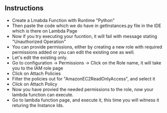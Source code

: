 ## Instructions
* Create a Lmabda Function with Runtime "Python"
* Then paste the code which we do have in getInstances.py file in the IDE which is there on Lambda Page
* Now if you try executing your fucntion, it will fail with message stating "Unauthorized Operation"
* You can provide permissions, either by creating a new role with required permissions added or you can edit the existing one as well.
* Let's edit the existing only.
* Go to configuration -> Permissions -> Click on the Role name, it will take you to the IAM role page
* Click on Attach Policies
* Filter the policies out for "AmazonEC2ReadOnlyAccess", and select it
* Click on Attach Policy
* Now you have provied the needed permissions to the role, now your lambda function can execute.
* Go to lambda function page, and execute it, this time you will witness it returing the Instance Ids.
